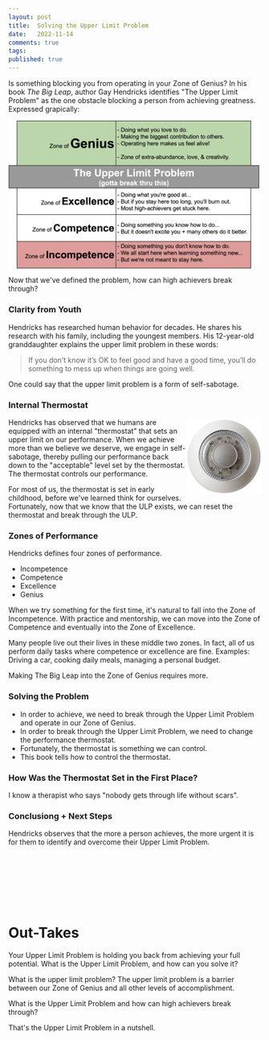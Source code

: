 ```yaml
---
layout: post
title:  Solving the Upper Limit Problem
date:   2022-11-14
comments: true
tags: 
published: true
---
```

Is something blocking you from operating in your Zone of Genius? In his book _The Big Leap_, author Gay Hendricks identifies "The Upper Limit Problem" as the one obstacle blocking a person from achieving greatness. Expressed grapically: 

<a href="/images/Zones_Solving_the_Upper_Limit_Problem.png"><img src="/images/Zones_Solving_the_Upper_Limit_Problem.png" align="center" width="500" padding="20" alt="The Big Leap by Gay Hendricks - Upper Limit Problem Chart" title="The Big Leap by Gay Hendricks - Upper Limit Problem Chart" /></a>

Now that we've defined the problem, how can high achievers break through?

<!--more-->

### Clarity from Youth

Hendricks has researched human behavior for decades. He shares his research with his family, including the youngest members. His 12-year-old granddaughter explains the upper limit problem in these words:

>If you don’t know it’s OK to feel good and have a good time, you’ll do something to mess up when things are going well.

One could say that the upper limit problem is a form of self-sabotage. 

### Internal Thermostat

<img src="/images/generic-thermostat.jpg" align="right" width="150" padding="10" alt="The Big Leap by Gay Hendricks - Thermostat" title="Thermostat - The Big Leap by Gay Hendricks - Thermostat" />

Hendricks has observed that we humans are equipped with an internal "thermostat" that sets an upper limit on our performance. When we achieve more than we believe we deserve, we engage in self-sabotage, thereby pulling our performance back down to the "acceptable" level set by the thermostat. The thermostat controls our performance. 

For most of us, the thermostat is set in early childhood, before we've learned think for ourselves. Fortunately, now that we know that the ULP exists, we can reset the thermostat and break through the ULP.

### Zones of Performance

Hendricks defines four zones of performance.

* Incompetence
* Competence
* Excellence
* Genius

When we try something for the first time, it's natural to fall into the Zone of Incompetence. With practice and mentorship, we can move into the Zone of Competence and eventually into the Zone of Excellence.

Many people live out their lives in these middle two zones. In fact, all of us perform daily tasks where competence or excellence are fine. Examples: Driving a car, cooking daily meals, managing a personal budget.

Making The Big Leap into the Zone of Genius requires more.


### Solving the Problem

* In order to achieve, we need to break through the Upper Limit Problem and operate in our Zone of Genius.
* In order to break through the Upper Limit Problem, we need to change the performance thermostat.
* Fortunately, the thermostat is something we can control.
* This book tells how to control the thermostat.

### How Was the Thermostat Set in the First Place?

I know a therapist who says "nobody gets through life without scars". 




### Conclusiong + Next Steps

Hendricks observes that the more a person achieves, the more urgent it is for them to identify and overcome their Upper Limit Problem.

&nbsp;<br/>
&nbsp;<br/>
&nbsp;<br/>
&nbsp;<br/>
&nbsp;<br/>
&nbsp;<br/>

 
# Out-Takes


Your Upper Limit Problem is holding you back from achieving your full potential. What is the Upper Limit Problem, and how can you solve it?

What is the upper limit problem? The upper limit problem is a barrier between our Zone of Genius and all other levels of accomplishment.



What is the Upper Limit Problem and how can high achievers break through?

That's the Upper Limit Problem in a nutshell.
